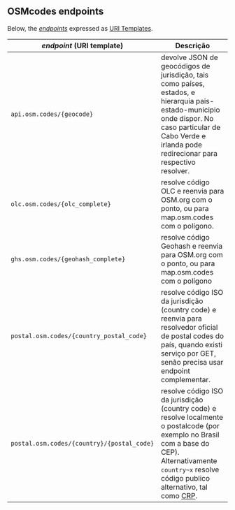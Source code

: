 ## OSMcodes endpoints

Below, the [*endpoints*](https://en.wikipedia.org/wiki/Endpoint_interface) expressed as [URI Templates](https://en.wikipedia.org/wiki/URI_Template).

_endpoint_ (URI template) |  Descrição
------------------------|-----------------
`api.osm.codes/{geocode}` | devolve JSON de geocódigos de jurisdição, tais como países, estados, e hierarquia pais-estado-municipio onde dispor. No caso particular de Cabo Verde e irlanda pode redirecionar para respectivo resolver.
`olc.osm.codes/{olc_complete}` |  resolve código OLC e reenvia para OSM.org com o ponto, ou para map.osm.codes com o polígono.
`ghs.osm.codes/{geohash_complete}`  | resolve código Geohash e reenvia para OSM.org com o ponto, ou para map.osm.codes com o polígono
`postal.osm.codes/{country_postal_code}`  | resolve código ISO da jurisdição (country code) e reenvia para resolvedor oficial de postal codes do país, quando existi serviço por GET, senão precisa usar endpoint complementar.
`postal.osm.codes/{country}/{postal_code}`  | resolve código ISO da jurisdição (country code) e resolve localmente o postalcode (por exemplo no Brasil com a base do CEP). Alternativamente `country~x`  resolve código publico alternativo, tal como [CRP](https://github.com/AddressForAll/CRP).
